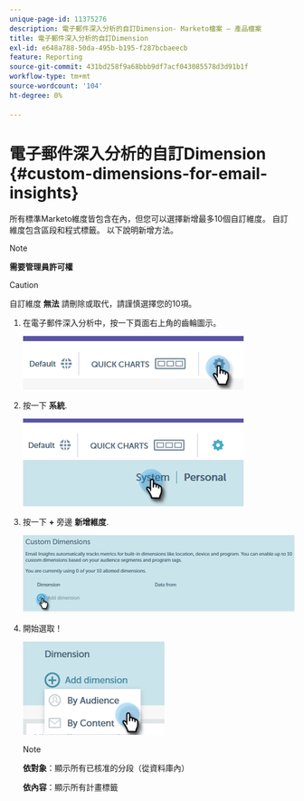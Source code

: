 ```yaml
---
unique-page-id: 11375276
description: 電子郵件深入分析的自訂Dimension- Marketo檔案 — 產品檔案
title: 電子郵件深入分析的自訂Dimension
exl-id: e648a788-50da-495b-b195-f287bcbaeecb
feature: Reporting
source-git-commit: 431bd258f9a68bbb9df7acf043085578d3d91b1f
workflow-type: tm+mt
source-wordcount: '104'
ht-degree: 0%

---
```


# 電子郵件深入分析的自訂Dimension {#custom-dimensions-for-email-insights}

所有標準Marketo維度皆包含在內，但您可以選擇新增最多10個自訂維度。 自訂維度包含區段和程式標籤。 以下說明新增方法。

>[!NOTE]
>
>**需要管理員許可權**

>[!CAUTION]
>
>自訂維度 **無法** 請刪除或取代，請謹慎選擇您的10項。

1. 在電子郵件深入分析中，按一下頁面右上角的齒輪圖示。

   ![](assets/cd1.png)

1. 按一下 **系統**.

   ![](assets/cd2.png)

1. 按一下 **+** 旁邊 **新增維度**.

   ![](assets/cd3.png)

1. 開始選取！

   ![](assets/cd4.png)

   >[!NOTE]
   >
   >**依對象**：顯示所有已核准的分段（從資料庫內）
   >
   >**依內容**：顯示所有計畫標籤
